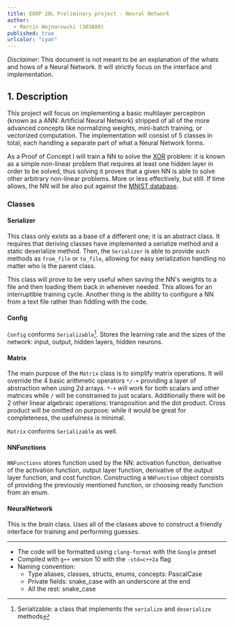 ```yaml
---
title: EOOP 20L Preliminary project - Neural Network
author:
  - Marcin Wojnarowski (303880)
published: true
urlcolor: "cyan"
---
```


_Disclaimer_: This document is not meant to be an explanation of the whats and hows of a Neural Network. It will strictly focus on the interface and implementation.

## 1. Description

This project will focus on implementing a basic multilayer perceptron (known as a ANN: Artificial Neural Network) stripped of all of the more advanced concepts like normalizing weights, mini-batch training, or vectorized computation. The implementation will consist of 5 classes in total, each handling a separate part of what a Neural Network forms.

As a Proof of Concept I will train a NN to solve the [XOR](https://medium.com/@jayeshbahire/the-xor-problem-in-neural-networks-50006411840b) problem: it is known as a simple non-linear problem that requires at least one hidden layer in order to be solved, thus solving it proves that a given NN is able to solve other arbitrary non-linear problems. More or less effectively, but still. If time allows, the NN will be also put against the [MNIST database](https://en.wikipedia.org/wiki/MNIST_database).

### Classes

#### Serializer

This class only exists as a base of a different one; it is an abstract class. It requires that deriving classes have implemented a serialize method and a static deserialize method. Then, the `Serializer` is able to provide such methods as `from_file` or `to_file`, allowing for easy serialization handling no matter who is the parent class.

This class will prove to be very useful when saving the NN's weights to a file and then loading them back in whenever needed. This allows for an interruptible training cycle. Another thing is the ability to configure a NN from a text file rather than fiddling with the code.

#### Config

`Config` conforms `Serializable`[^1]. Stores the learning rate and the sizes of the network: input, output, hidden layers, hidden neurons.

#### Matrix

The main purpose of the `Matrix` class is to simplify matrix operations. It will override the 4 basic arithmetic operators `*/-+` providing a layer of abstraction when using 2d arrays. `*-+` will work for both scalars and other matrices while `/` will be constrained to just scalars. Additionally there will be 2 other linear algebraic operations: transposition and the dot product. Cross product will be omitted on purpose: while it would be great for completeness, the usefulness is minimal.

`Matrix` conforms `Serializable` as well.

#### NNFunctions

`NNFunctions` stores function used by the NN: activation function, derivative of the activation function, output layer function, derivative of the output layer function, and cost function. Constructing a `NNFunction` object consists of providing the previously mentioned function, or choosing ready function from an enum.

#### NeuralNetwork

This is the _brain_ class. Uses all of the classes above to construct a friendly interface for training and performing guesses.

---

- The code will be formatted using `clang-format` with the `Google` preset
- Compiled with `g++` version 10 with the `-std=c++2a` flag
- Naming convention:
  - Type aliases, classes, structs, enums, concepts: PascalCase
  - Private fields: snake_case with an underscore at the end
  - All the rest: snake_case

[^1]: Serializable: a class that implements the `serialize` and `deserialize` methods

